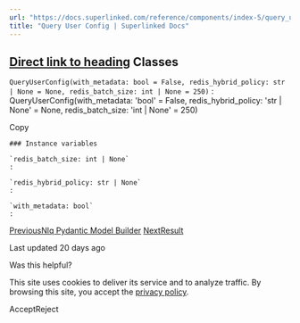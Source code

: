 ```yaml
---
url: "https://docs.superlinked.com/reference/components/index-5/query_user_config"
title: "Query User Config | Superlinked Docs"
---
```


## [Direct link to heading](https://docs.superlinked.com/reference/components/index-5/query_user_config\#classes)    Classes

`QueryUserConfig(with_metadata: bool = False, redis_hybrid_policy: str | None = None, redis_batch_size: int | None = 250)`
: QueryUserConfig(with\_metadata: 'bool' = False, redis\_hybrid\_policy: 'str \| None' = None, redis\_batch\_size: 'int \| None' = 250)

Copy

```inline-grid min-w-full grid-cols-[auto_1fr] [count-reset:line] print:whitespace-pre-wrap
### Instance variables

`redis_batch_size: int | None`
:

`redis_hybrid_policy: str | None`
:

`with_metadata: bool`
:
```

[PreviousNlq Pydantic Model Builder](https://docs.superlinked.com/reference/components/index-5/nlq_pydantic_model_builder) [NextResult](https://docs.superlinked.com/reference/components/index-5/result)

Last updated 20 days ago

Was this helpful?

This site uses cookies to deliver its service and to analyze traffic. By browsing this site, you accept the [privacy policy](https://superlinked.com/policies/privacy-policy).

AcceptReject